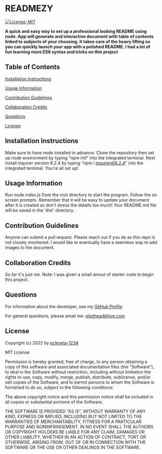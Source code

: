 
# READMEZY
[![License: MIT](https://img.shields.io/badge/License-MIT-yellow.svg)](https://opensource.org/licenses/MIT)

**A quick and easy way to set up a professional looking README using node. App will generate and interactive document with table of contents linked to subjects of your choosing. It takes care of the heavy lifting so you can quickly launch your app with a polished README. I had a lot of fun learning more ES6 syntax and tricks on this project**

## Table of Contents


[Installation Instructions](#installation-instructions)

[Usage Information](#usage-information)

[Contribution Guidelines](#contribution-guidelines)

[Collaboration Credits](#collaboration-credits)

[Questions](#questions)

[License](#license)


## Installation Instructions

Make sure to have node installed in advance. Clone the repository then set up node environment by typing "npm init" into the integrated terminal. Next install inquirer version 8.2.4 by typing "npm i inquirer@8.2.4" into the integrated terminal. You're all set up!
## Usage Information

Run node index.js from the root directory to start the program. Follow the on screen prompts. Remember that it will be easy to update your document after it is created so don't stress the details too much! Your README.md file will be saved in the 'dist' directory.
## Contribution Guidelines

Anyone can submit a pull request. Please reach out if you do as this repo is not closely monitored. I would like to eventually have a seemless way to add images to the document.
## Collaboration Credits

So far it's just me. Note: I was given a small amout of starter code to begin this project.
## Questions
For information about the developer, see my [GitHub Profile](https://github.com/eclevela-1234)

For general questions, please email me: eliothead@live.com
## License
Copyright (c)  2022 by [eclevela-1234](https://github.com/eclevela-1234)

MIT License

Permission is hereby granted, free of charge, to any person obtaining a copy
of this software and associated documentation files (the "Software"), to deal
in the Software without restriction, including without limitation the rights
to use, copy, modify, merge, publish, distribute, sublicense, and/or sell
copies of the Software, and to permit persons to whom the Software is
furnished to do so, subject to the following conditions:

The above copyright notice and this permission notice shall be included in all
copies or substantial portions of the Software.

THE SOFTWARE IS PROVIDED "AS IS", WITHOUT WARRANTY OF ANY KIND, EXPRESS OR
IMPLIED, INCLUDING BUT NOT LIMITED TO THE WARRANTIES OF MERCHANTABILITY,
FITNESS FOR A PARTICULAR PURPOSE AND NONINFRINGEMENT. IN NO EVENT SHALL THE
AUTHORS OR COPYRIGHT HOLDERS BE LIABLE FOR ANY CLAIM, DAMAGES OR OTHER
LIABILITY, WHETHER IN AN ACTION OF CONTRACT, TORT OR OTHERWISE, ARISING FROM,
OUT OF OR IN CONNECTION WITH THE SOFTWARE OR THE USE OR OTHER DEALINGS IN THE
SOFTWARE.

